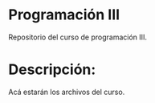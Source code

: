 # Programación III

Repositorio del curso de programación III.


# Descripción:

Acá estarán los archivos del curso.
